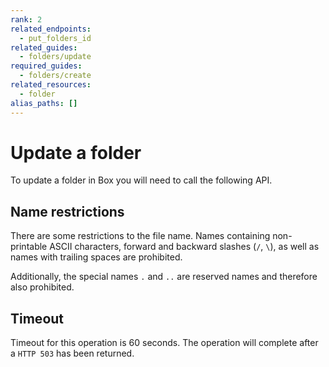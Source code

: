 ```yaml
---
rank: 2
related_endpoints:
  - put_folders_id
related_guides:
  - folders/update
required_guides: 
  - folders/create
related_resources:
  - folder
alias_paths: []
---
```


# Update a folder

To update a folder in Box you will need to call the following API.

<Samples id='put_folders_id' />

## Name restrictions

There are some restrictions to the file name. Names containing non-printable
ASCII characters, forward and backward slashes (`/`, `\`), as well as names
with trailing spaces are prohibited.

Additionally, the special names `.` and `..` are reserved names and therefore
also prohibited.

## Timeout

Timeout for this operation is 60 seconds. The operation will complete
after a `HTTP 503` has been returned.
